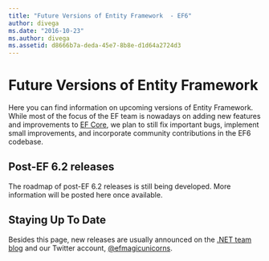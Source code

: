 ```yaml
---
title: "Future Versions of Entity Framework  - EF6"
author: divega
ms.date: "2016-10-23"
ms.author: divega
ms.assetid: d8666b7a-deda-45e7-8b8e-d1d64a2724d3
---
```

# Future Versions of Entity Framework 
Here you can find information on upcoming versions of Entity Framework.
While most of the focus of the EF team is nowadays on adding new features and improvements to [EF Core](https://docs.microsoft.com/en-us/ef/core/index), we plan to  still fix important bugs, implement small improvements, and incorporate community contributions in the EF6 codebase.

## Post-EF 6.2 releases

The roadmap of post-EF 6.2 releases is still being developed. More information will be posted here once available.
 
## Staying Up To Date  
  
Besides this page, new releases are usually announced on the [.NET team blog](https://blogs.msdn.microsoft.com/dotnet/tag/entity-framework/) and our 
Twitter account, [@efmagicunicorns](http://twitter.com/efmagicunicorns).
  